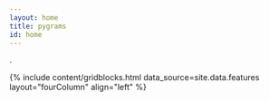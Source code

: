 ```yaml
---
layout: home
title: pygrams
id: home
---
```


.

{% include content/gridblocks.html data_source=site.data.features layout="fourColumn" align="left" %}
